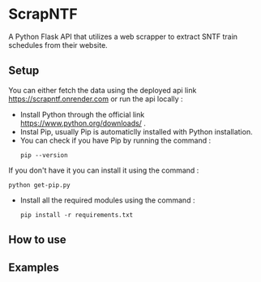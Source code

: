 # ScrapNTF
A Python Flask API that utilizes a web scrapper to extract SNTF train schedules from their website.

## Setup
You can either fetch the data using the deployed api link https://scrapntf.onrender.com or run the api locally :
* Install Python through the official link https://www.python.org/downloads/ .
* Instal Pip, usually Pip is automaticlly installed with Python installation.
* You can check if you have Pip by running the command :
    ```
    pip --version
    ```
If you don't have it you can install it using the command :
```
python get-pip.py
 ```
*  Install all the required modules using the command :
    ```
    pip install -r requirements.txt
    ```

## How to use


## Examples
